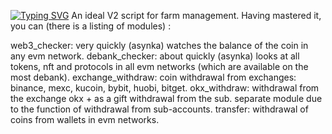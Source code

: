 [![Typing SVG](https://readme-typing-svg.demolab.com/?lines=ALL+in+one+V2+By+Cipher_Airdrop)](https://git.io/typing-svg)
An ideal V2 script for farm management. Having mastered it, you can (there is a listing of modules) :

web3_checker: very quickly (asynka) watches the balance of the coin in any evm network.
debank_checker: about quickly (asynka) looks at all tokens, nft and protocols in all evm networks (which are available on the most debank).
exchange_withdraw: coin withdrawal from exchanges: binance, mexc, kucoin, bybit, huobi, bitget.
okx_withdraw: withdrawal from the exchange okx + as a gift withdrawal from the sub. separate module due to the function of withdrawal from sub-accounts.
transfer: withdrawal of coins from wallets in evm networks.
